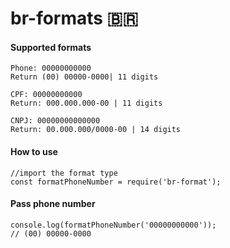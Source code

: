 # br-formats 🇧🇷 

#### Supported formats

```
Phone: 00000000000 
Return (00) 00000-0000| 11 digits

CPF: 00000000000
Return: 000.000.000-00 | 11 digits

CNPJ: 00000000000000
Return: 00.000.000/0000-00 | 14 digits

```
#### How to use
```
//import the format type
const formatPhoneNumber = require('br-format');
```

#### Pass phone number
```
console.log(formatPhoneNumber('00000000000'));
// (00) 00000-0000
```